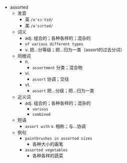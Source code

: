 - assorted
  - 发音
    - 英 `/ə'sɔːtɪd/`
    - 美 `/ə'sɔrtəd/`
  - 词义
    - adj. 组合的；各种各样的；混杂的
    - `of various different types`
    - v. 把…分等级；把…归为一类（assort的过去分词）
  - 同根词
    - n.
      - `assortment` 分类；混合物
    - vi.
      - `assort` 协调；交往
    - vt.
      - `assort` 把…分级；把…归为一类
  - 近义词
    - adj. 组合的；各种各样的；混杂的
      - `various`
      - `combined`
  - 短语
    - `assort with` v. 相称；与…协调 
  - 例句
    - `paintbrushes in assorted sizes`
      - 各种大小的画笔
    - `assorted vegetables`
      - 各种各样的蔬菜

